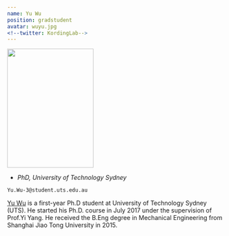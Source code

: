 ```yaml
---
name: Yu Wu 
position: gradstudent
avatar: wuyu.jpg
<!--twitter: KordingLab-->
---
```


<img width="200" height="275" src="{{site.baseurl}}/images/people/{{page.avatar}}" data-action="zoom">

- _PhD, University of Technology Sydney_<br>
<!--- _Science coach. Collaborator. Transdisciplinary optimist._-->

<i class="fa fa-envelope-o"></i> `Yu.Wu-3@student.uts.edu.au`

[Yu Wu](http://yu-wu.net/) is a first-year Ph.D student at University of Technology Sydney (UTS). He started his Ph.D. course in July 2017 under the supervision of Prof.Yi Yang. He received the B.Eng degree in Mechanical Engineering from Shanghai Jiao Tong University in 2015. 

